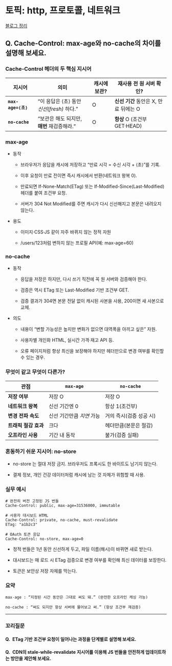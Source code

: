 # 토픽: http, 프로토콜, 네트워크

[블로그 정리](https://yoolllog.tistory.com/49)

## Q. Cache-Control: max-age와 no-cache의 차이를 설명해 보세요.

### Cache-Control 헤더의 두 핵심 지시어

| 지시어             | 의미                                       | 캐시에 **보관**? | 재사용 전 **원 서버 확인**?           |
| ------------------ | ------------------------------------------ | ---------------- | ------------------------------------- |
| **`max-age=⟨초⟩`** | “이 응답은 ⟨초⟩ 동안 _신선(fresh)_ 하다.”  | O                | **신선 기간** 동안은 X, 만료 뒤에는 O |
| **`no-cache`**     | “보관은 해도 되지만, **매번** 재검증해라.” | O                | **항상** O (조건부 GET·HEAD)          |

### max-age

- 동작

  - 브라우저가 응답을 캐시에 저장하고 “만료 시각 = 수신 시각 + ⟨초⟩”를 기록.

  - 이후 요청이 만료 전이면 즉시 캐시에서 반환(네트워크 왕복 0).

  - 만료되면 If-None-Match(ETag) 또는 If-Modified-Since(Last-Modified) 헤더를 붙여 조건부 요청.

  - 서버가 304 Not Modified를 주면 캐시가 다시 신선해지고 본문은 내려오지 않는다.

- 용도

  - 이미지·CSS·JS 같이 자주 바뀌지 않는 정적 자원

  - /users/123처럼 변하지 않는 프로필 API(예: max-age=60)

### no-cache

- 동작

  - 응답을 저장은 하지만, 다시 쓰기 직전에 꼭 원 서버와 검증해야 한다.

  - 검증은 역시 ETag 또는 Last-Modified 기반 조건부 GET.

  - 검증 결과가 304면 본문 전달 없이 캐시된 사본을 사용, 200이면 새 사본으로 교체.

- 의도

  - 내용이 “변할 가능성은 높지만 변화가 없으면 대역폭을 아끼고 싶은” 자원.

  - 사용자별 개인화 HTML, 실시간 가격·재고 API 등.

  - 오류 페이지처럼 항상 최신을 보장해야 하지만 헤더만으로 변경 여부를 확인할 수 있는 경우.

### 무엇이 같고 무엇이 다른가?

| 관점                 | `max-age`                 | `no-cache`              |
| -------------------- | ------------------------- | ----------------------- |
| **저장 여부**        | 저장 O                    | 저장 O                  |
| **네트워크 왕복**    | 신선 기간엔 0             | 항상 1(조건부)          |
| **변경 전파 속도**   | 신선 기간만큼 _지연_ 가능 | 거의 즉시(검증 성공 시) |
| **트래픽 절감 효과** | 크다                      | 헤더만큼(본문은 절감)   |
| **오프라인 사용**    | 기간 내 동작              | 불가(검증 실패)         |

### 혼동하기 쉬운 지시어: no-store

- no-store 는 절대 저장 금지. 브라우저도 프록시도 한 바이트도 남기지 않는다.

- 결제 정보, 개인 건강 데이터처럼 캐시에 남는 것 자체가 위험할 때 사용.

### 실무 예시

```http
# 완전히 버전 고정된 JS 번들
Cache-Control: public, max-age=31536000, immutable

# 사용자 대시보드 HTML
Cache-Control: private, no-cache, must-revalidate
ETag: "a1b2c3"

# OAuth 토큰 응답
Cache-Control: no-store, max-age=0
```

- 정적 번들은 1년 동안 신선하게 두고, 파일 이름(해시)이 바뀌면 새로 받는다.

- 대시보드는 매 로드 시 ETag 검증으로 변경 여부를 확인해 최신 데이터를 보장한다.

- 토큰은 보안상 저장 자체를 막는다.

### 요약

```
max-age : “지정된 시간 동안은 그대로 써도 돼.” (완전한 오프라인 캐싱 가능)

no-cache : “써도 되지만 항상 서버에 물어보고 써.” (항상 조건부 재검증)
```

---

### 꼬리질문

#### Q. ETag 기반 조건부 요청이 일어나는 과정을 단계별로 설명해 보세요.

#### Q. CDN의 stale-while-revalidate 지시어를 이용해 JS 번들을 안전하게 업데이트하는 방안을 제안해 보세요.
